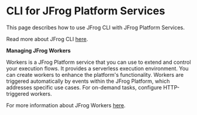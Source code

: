 # CLI for JFrog Platform Services

This page describes how to use JFrog CLI with JFrog Platform Services.

Read more about JFrog CLI [here](https://docs.jfrog-applications.jfrog.io/jfrog-applications/jfrog-cli).

**Managing JFrog Workers**

Workers is a JFrog Platform service that you can use to extend and control your execution flows. It provides a serverless execution environment. You can create workers to enhance the platform's functionality. Workers are triggered automatically by events within the JFrog Platform, which addresses specific use cases. For on-demand tasks, configure HTTP-triggered workers.

For more information about JFrog Workers [here](https://jfrog.com/help/r/jfrog-platform-administration-documentation/workers).&#x20;
